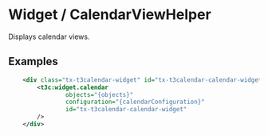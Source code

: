 Widget / CalendarViewHelper
===========================

Displays calendar views.

## Examples

````xml
	<div class="tx-t3calendar-widget" id="tx-t3calendar-calendar-widget">
		<t3c:widget.calendar
				objects="{objects}"
				configuration="{calendarConfiguration}"
				id="tx-t3calendar-calendar-widget"
		/>
	</div>

````